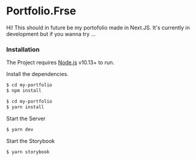 # Portfolio.Frse

Hi! This should in future be my portofolio made in Next.JS. It's currently in development but if you wanna try ... 

### Installation

The Project requires [Node.js](https://nodejs.org/en/) v10.13+ to run.

Install the dependencies.

```sh
$ cd my-portfolio
$ npm install 
```
```sh
$ cd my-portfolio
$ yarn install
```

Start the Server 
```sh
$ yarn dev
```

Start the Storybook 
```sh
$ yarn storybook
```